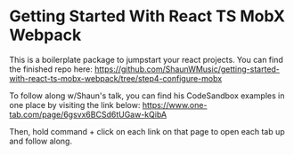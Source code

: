 # Getting Started With React TS MobX Webpack
This is a boilerplate package to jumpstart your react projects. 
You can find the finished repo here:
https://github.com/ShaunWMusic/getting-started-with-react-ts-mobx-webpack/tree/step4-configure-mobx

To follow along w/Shaun's talk, you can find his CodeSandbox examples in one place by visiting the link below:
https://www.one-tab.com/page/6gsvx6BCSd6tUGaw-kQibA

Then, hold command + click on each link on that page to open each tab up and follow along.
